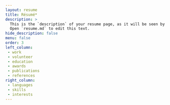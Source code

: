 ```yaml
---
layout: resume
title: Résumé*
description: >
  This is the `description` of your resume page, as it will be seen by search engines.
  Open `resume.md` to edit this text.
hide_description: false
menu: false
order: 3
left_column:
 - work
 - volunteer
 - education
 - awards
 - publications
 - references
right_column:
 - languages
 - skills
 - interests
---
```

